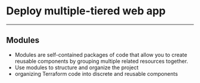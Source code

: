 # Deploy multiple-tiered web app

---

## Modules
* Modules are self-contained packages of code that allow you to create reusable components by grouping multiple related resources together.
* Use modules to structure and organize the project
* organizing Terraform code into discrete and reusable components

